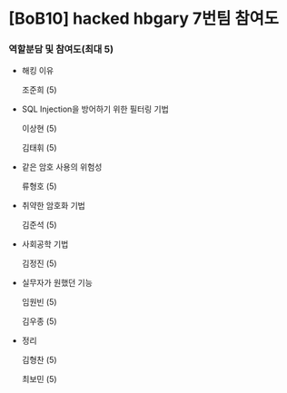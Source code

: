 # [BoB10] hacked hbgary 7번팀 참여도

### 역할분담 및 참여도(최대 5)

- 해킹 이유

    조준희  (5)

- SQL Injection을 방어하기 위한 필터링 기법

    이상현 (5)

    김태휘 (5)

- 같은 암호 사용의 위험성

    류형호 (5)

- 취약한 암호화 기법

    김준석 (5)

- 사회공학 기법

    김정진 (5)

- 실무자가 원했던 기능

    임원빈 (5)

    김우종 (5)

- 정리

    김형찬 (5)

    최보민 (5)
